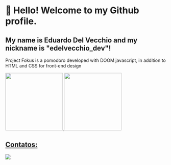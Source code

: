 # 👋 Hello! Welcome to my Github profile.
## My name is Eduardo Del Vecchio and my nickname is "edelvecchio_dev"!

Project Fokus is a pomodoro developed with DOOM javascript, in addition to HTML and CSS for front-end design

<div>
<a href="https://github.com/edelvecchio-de)">
<img loading="lazy" height="180em" src="https://github-readme-stats.vercel.app/api/top-langs/?username=seu-usuário-aqui&layout=compact&langs_count=7&theme=dracula"/>
<img loading="lazy" height="180em" src="https://github-readme-stats.vercel.app/api?username=seu-usuário-aqui&show_icons=true&theme=dracula&include_all_commits=true&count_private=true"/>
</div>

## Contatos:

<div>
<a href="https://www.linkedin.com/in/eduardo-del-vecchio-36b5222a6/?utm_source=share&utm_campaign=share_via&utm_content=profile&utm_medium=android_app)" target="_blank"><img loading="lazy" src="https://img.shields.io/badge/-LinkedIn-%230077B5?style=for-the-badge&logo=linkedin&logoColor=white" target="_blank"></a>   
</div>
